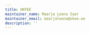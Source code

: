 ```yaml
---
title: OKFEE  
maintainer_name: Maarja Leena Saar
maintainer_email: maarjaleena@okee.ee   
description: ''
---
```

